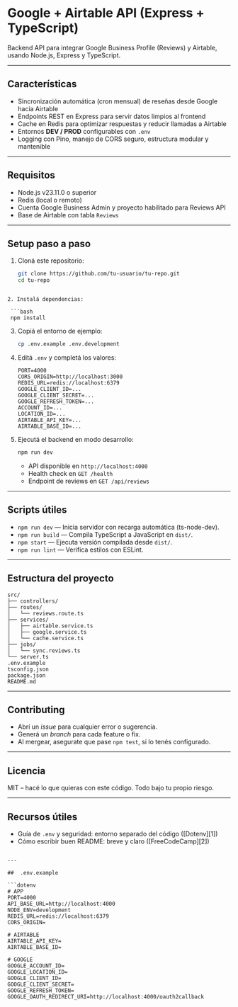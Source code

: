 # Google + Airtable API (Express + TypeScript)

Backend API para integrar Google Business Profile (Reviews) y Airtable, usando Node.js, Express y TypeScript.

---

##  Características

- Sincronización automática (cron mensual) de reseñas desde Google hacia Airtable  
- Endpoints REST en Express para servir datos limpios al frontend  
- Cache en Redis para optimizar respuestas y reducir llamadas a Airtable  
- Entornos **DEV / PROD** configurables con `.env`  
- Logging con Pino, manejo de CORS seguro, estructura modular y mantenible

---

##  Requisitos

- Node.js v23.11.0 o superior  
- Redis (local o remoto)  
- Cuenta Google Business Admin y proyecto habilitado para Reviews API  
- Base de Airtable con tabla `Reviews`

---

##  Setup paso a paso

1. Cloná este repositorio:

   ```bash
   git clone https://github.com/tu-usuario/tu-repo.git
   cd tu-repo
  ```

2. Instalá dependencias:

   ```bash
   npm install
   ```

3. Copiá el entorno de ejemplo:

   ```bash
   cp .env.example .env.development
   ```

4. Editá `.env` y completá los valores:

   ```env
   PORT=4000
   CORS_ORIGIN=http://localhost:3000
   REDIS_URL=redis://localhost:6379
   GOOGLE_CLIENT_ID=...
   GOOGLE_CLIENT_SECRET=...
   GOOGLE_REFRESH_TOKEN=...
   ACCOUNT_ID=...
   LOCATION_ID=...
   AIRTABLE_API_KEY=...
   AIRTABLE_BASE_ID=...
   ```

5. Ejecutá el backend en modo desarrollo:

   ```bash
   npm run dev
   ```

   * API disponible en `http://localhost:4000`
   * Health check en `GET /health`
   * Endpoint de reviews en `GET /api/reviews`

---

## Scripts útiles

* `npm run dev` — Inicia servidor con recarga automática (ts-node-dev).
* `npm run build` — Compila TypeScript a JavaScript en `dist/`.
* `npm start` — Ejecuta versión compilada desde `dist/`.
* `npm run lint` — Verifica estilos con ESLint.

---

## Estructura del proyecto

```
src/
├── controllers/
├── routes/
│   └── reviews.route.ts
├── services/
│   ├── airtable.service.ts
│   ├── google.service.ts
│   └── cache.service.ts
├── jobs/
│   └── sync.reviews.ts
└── server.ts
.env.example
tsconfig.json
package.json
README.md
```

---

## Contributing

* Abrí un *issue* para cualquier error o sugerencia.
* Generá un *branch* para cada feature o fix.
* Al mergear, asegurate que pase `npm test`, si lo tenés configurado.

---

## Licencia

MIT – hacé lo que quieras con este código. Todo bajo tu propio riesgo.

---

## Recursos útiles

* Guía de `.env` y seguridad: entorno separado del código ([Dotenv][1])
* Cómo escribir buen README: breve y claro ([FreeCodeCamp][2])

````

---

##  .env.example

```dotenv
# APP
PORT=4000
API_BASE_URL=http://localhost:4000
NODE_ENV=development
REDIS_URL=redis://localhost:6379
CORS_ORIGIN=

# AIRTABLE
AIRTABLE_API_KEY=
AIRTABLE_BASE_ID=

# GOOGLE
GOOGLE_ACCOUNT_ID=
GOOGLE_LOCATION_ID=
GOOGLE_CLIENT_ID=
GOOGLE_CLIENT_SECRET=
GOOGLE_REFRESH_TOKEN=
GOOGLE_OAUTH_REDIRECT_URI=http://localhost:4000/oauth2callback
